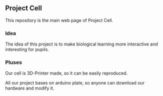 ## Project Cell
This repository is the main web page of Project Cell.

### Idea
The idea of this project is to make biological learning more interactive and interesting for pupils.

### Pluses
Our cell is 3D-Printer made, so it can be easily reproduced.

All our project bases on arduino plate, so anyone can download our hardware and modify it.